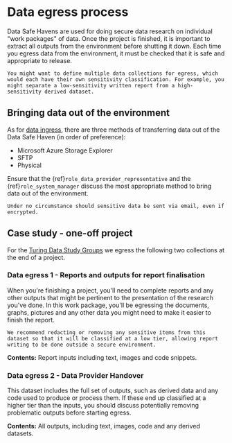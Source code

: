 # Data egress process

Data Safe Havens are used for doing secure data research on individual "work packages" of data.
Once the project is finished, it is important to extract all outputs from the environment before shutting it down.
Each time you egress data from the environment, it must be checked that it is safe and appropriate to release.

```{note}
You might want to define multiple data collections for egress, which would each have their own sensitivity classification. For example, you might separate a low-sensitivity written report from a high-sensitivity derived dataset.
```

## Bringing data out of the environment

As for [data ingress](data_ingress.md), there are three methods of transferring data out of the Data Safe Haven (in order of preference):

- Microsoft Azure Storage Explorer
- SFTP
- Physical

Ensure that the {ref}`role_data_provider_representative` and the {ref}`role_system_manager` discuss the most appropriate method to bring data out of the environment.

```{danger}
Under no circumstance should sensitive data be sent via email, even if encrypted.
```

## Case study - one-off project

For the [Turing Data Study Groups](https://www.turing.ac.uk/collaborate-turing/data-study-groups) we egress the following two collections at the end of a project.

### Data egress 1 - Reports and outputs for report finalisation

When you're finishing a project, you'll need to complete reports and any other outputs that might be pertinent to the presentation of the research you've done.
In this work package, you'll be egressing the documents, graphs, pictures and any other data you might need to make it easier to finish the report.

```{tip}
We recommend redacting or removing any sensitive items from this dataset so that it will be classified at a low tier, allowing report writing to be done outside a secure environment.
```

**Contents:** Report inputs including text, images and code snippets.

### Data egress 2 - Data Provider Handover

This dataset includes the full set of outputs, such as derived data and any code used to produce or process them.
If these end up classified at a higher tier than the inputs, you should discuss potentially removing problematic outputs before starting egress.

**Contents:** All outputs, including text, images, code and any derived datasets.
